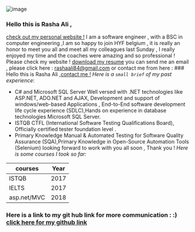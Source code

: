 ![image](https://user-images.githubusercontent.com/30797974/71813942-4bdb5f00-307b-11ea-8bc8-4ae78f0de951.png)


### Hello this is Rasha Ali ,
[check out my personal website !](./myhtmlproto.html)
          I am a software engineer , with a BSC in computer engineering ,I am so happy to join HYF belgium ,
      it is really an honor to meet you all and meet all my colleagues last Sunday , 
     I really enjoyed my time and the coaches were amazing and so professional ! Please check my website ! 
[download my resume](assets/Rasha.pdf)
you can send me an email , please click here : <rashaali84@gmail.com>
or contact me from here : ### Hello this is Rasha Ali ,[contact me !](./contactme.html)
*Here is a `small brief`  of my past experience*:
*  C# and Microsoft SQL Server Well versed with .NET technologies like ASP.NET, ADO.NET and AJAX, Development and support of windows/web-based Applications , End-to-End software development life cycle experience (SDLC),Hands on experience in database technologies Microsoft SQL Server.
*  ISTQB CTFL (International Software Testing Qualifications Board), Officially certified  tester foundation level .
* 	Primary Knowledge Manual & Automated Testing for Software Quality Assurance (SQA),Primary Knowledge in Open-Source Automation Tools (Selenium)
looking forward to work with you all soon , Thank you !
*Here is some courses I took so far:*


| courses        | Year           | 
| ------------- |:-------------:| 
| ISTQB      | 2017 |
| IELTS    | 2017     |  
| asp.net/MVC |  2018  | 

### Here is a link to **my git hub link** for more communication : :) [click here for my github link](https://github.com/Rashaali84) 

